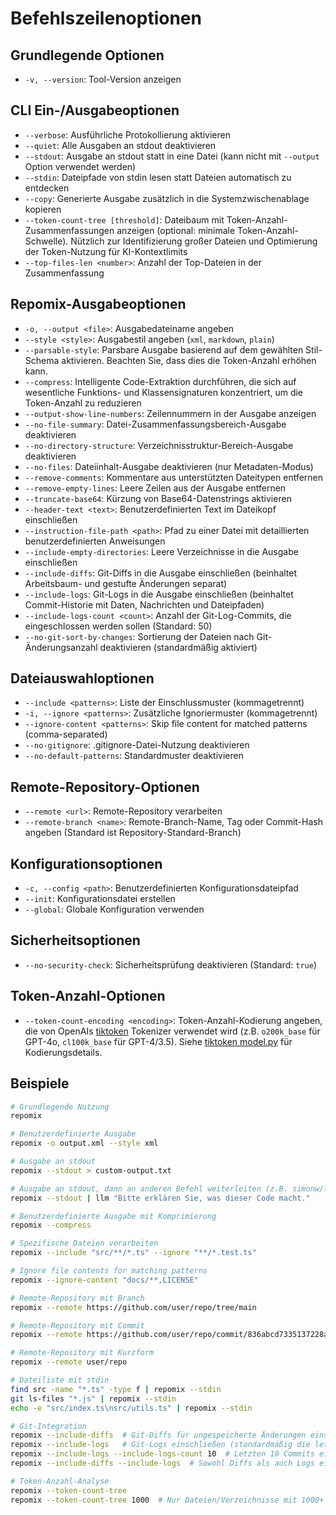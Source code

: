 # Befehlszeilenoptionen

## Grundlegende Optionen
- `-v, --version`: Tool-Version anzeigen

## CLI Ein-/Ausgabeoptionen
- `--verbose`: Ausführliche Protokollierung aktivieren
- `--quiet`: Alle Ausgaben an stdout deaktivieren
- `--stdout`: Ausgabe an stdout statt in eine Datei (kann nicht mit `--output` Option verwendet werden)
- `--stdin`: Dateipfade von stdin lesen statt Dateien automatisch zu entdecken
- `--copy`: Generierte Ausgabe zusätzlich in die Systemzwischenablage kopieren
- `--token-count-tree [threshold]`: Dateibaum mit Token-Anzahl-Zusammenfassungen anzeigen (optional: minimale Token-Anzahl-Schwelle). Nützlich zur Identifizierung großer Dateien und Optimierung der Token-Nutzung für KI-Kontextlimits
- `--top-files-len <number>`: Anzahl der Top-Dateien in der Zusammenfassung

## Repomix-Ausgabeoptionen
- `-o, --output <file>`: Ausgabedateiname angeben
- `--style <style>`: Ausgabestil angeben (`xml`, `markdown`, `plain`)
- `--parsable-style`: Parsbare Ausgabe basierend auf dem gewählten Stil-Schema aktivieren. Beachten Sie, dass dies die Token-Anzahl erhöhen kann.
- `--compress`: Intelligente Code-Extraktion durchführen, die sich auf wesentliche Funktions- und Klassensignaturen konzentriert, um die Token-Anzahl zu reduzieren
- `--output-show-line-numbers`: Zeilennummern in der Ausgabe anzeigen
- `--no-file-summary`: Datei-Zusammenfassungsbereich-Ausgabe deaktivieren
- `--no-directory-structure`: Verzeichnisstruktur-Bereich-Ausgabe deaktivieren
- `--no-files`: Dateiinhalt-Ausgabe deaktivieren (nur Metadaten-Modus)
- `--remove-comments`: Kommentare aus unterstützten Dateitypen entfernen
- `--remove-empty-lines`: Leere Zeilen aus der Ausgabe entfernen
- `--truncate-base64`: Kürzung von Base64-Datenstrings aktivieren
- `--header-text <text>`: Benutzerdefinierten Text im Dateikopf einschließen
- `--instruction-file-path <path>`: Pfad zu einer Datei mit detaillierten benutzerdefinierten Anweisungen
- `--include-empty-directories`: Leere Verzeichnisse in die Ausgabe einschließen
- `--include-diffs`: Git-Diffs in die Ausgabe einschließen (beinhaltet Arbeitsbaum- und gestufte Änderungen separat)
- `--include-logs`: Git-Logs in die Ausgabe einschließen (beinhaltet Commit-Historie mit Daten, Nachrichten und Dateipfaden)
- `--include-logs-count <count>`: Anzahl der Git-Log-Commits, die eingeschlossen werden sollen (Standard: 50)
- `--no-git-sort-by-changes`: Sortierung der Dateien nach Git-Änderungsanzahl deaktivieren (standardmäßig aktiviert)

## Dateiauswahloptionen
- `--include <patterns>`: Liste der Einschlussmuster (kommagetrennt)
- `-i, --ignore <patterns>`: Zusätzliche Ignoriermuster (kommagetrennt)
- `--ignore-content <patterns>`: Skip file content for matched patterns (comma-separated)
- `--no-gitignore`: .gitignore-Datei-Nutzung deaktivieren
- `--no-default-patterns`: Standardmuster deaktivieren

## Remote-Repository-Optionen
- `--remote <url>`: Remote-Repository verarbeiten
- `--remote-branch <name>`: Remote-Branch-Name, Tag oder Commit-Hash angeben (Standard ist Repository-Standard-Branch)

## Konfigurationsoptionen
- `-c, --config <path>`: Benutzerdefinierten Konfigurationsdateipfad
- `--init`: Konfigurationsdatei erstellen
- `--global`: Globale Konfiguration verwenden

## Sicherheitsoptionen
- `--no-security-check`: Sicherheitsprüfung deaktivieren (Standard: `true`)

## Token-Anzahl-Optionen
- `--token-count-encoding <encoding>`: Token-Anzahl-Kodierung angeben, die von OpenAIs [tiktoken](https://github.com/openai/tiktoken) Tokenizer verwendet wird (z.B. `o200k_base` für GPT-4o, `cl100k_base` für GPT-4/3.5). Siehe [tiktoken model.py](https://github.com/openai/tiktoken/blob/main/tiktoken/model.py#L24) für Kodierungsdetails.


## Beispiele

```bash
# Grundlegende Nutzung
repomix

# Benutzerdefinierte Ausgabe
repomix -o output.xml --style xml

# Ausgabe an stdout
repomix --stdout > custom-output.txt

# Ausgabe an stdout, dann an anderen Befehl weiterleiten (z.B. simonw/llm)
repomix --stdout | llm "Bitte erklären Sie, was dieser Code macht."

# Benutzerdefinierte Ausgabe mit Komprimierung
repomix --compress

# Spezifische Dateien verarbeiten
repomix --include "src/**/*.ts" --ignore "**/*.test.ts"

# Ignore file contents for matching patterns
repomix --ignore-content "docs/**,LICENSE"

# Remote-Repository mit Branch
repomix --remote https://github.com/user/repo/tree/main

# Remote-Repository mit Commit
repomix --remote https://github.com/user/repo/commit/836abcd7335137228ad77feb28655d85712680f1

# Remote-Repository mit Kurzform
repomix --remote user/repo

# Dateiliste mit stdin
find src -name "*.ts" -type f | repomix --stdin
git ls-files "*.js" | repomix --stdin
echo -e "src/index.ts\nsrc/utils.ts" | repomix --stdin

# Git-Integration
repomix --include-diffs  # Git-Diffs für ungespeicherte Änderungen einschließen
repomix --include-logs   # Git-Logs einschließen (standardmäßig die letzten 50 Commits)
repomix --include-logs --include-logs-count 10  # Letzten 10 Commits einschließen
repomix --include-diffs --include-logs  # Sowohl Diffs als auch Logs einschließen

# Token-Anzahl-Analyse
repomix --token-count-tree
repomix --token-count-tree 1000  # Nur Dateien/Verzeichnisse mit 1000+ Tokens anzeigen
```

